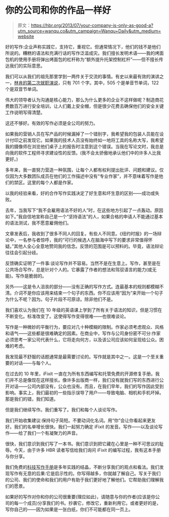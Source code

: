 # 你的公司和你的作品一样好

> 原文：<https://hbr.org/2013/07/your-company-is-only-as-good-a?utm_source=wanqu.co&utm_campaign=Wanqu+Daily&utm_medium=website>

好的写作:企业声称实践它，支持它，重视它。但通常情况下，他们的钱不是他们所说的。糟糕的语法和充满行话的写作泛滥成灾。我们擅长发明术语——我的烤面包机的使用手册将弹出烤面包的杠杆称为“额外提升托架控制杠杆”——但不擅长传达我们的实际意思。

我们可以从我们的祖先那里学到一两件关于交流的事情。有史以来最有效的演讲之一，[林肯的第二次就职演说](http://www.bartleby.com/124/pres32.html)，只有 701 个字。其中，505 个是单音节单词，122 个是双音节单词。

伟大的领导者认为沟通是核心能力，那么为什么更多的企业不这样做呢？制造商花费数百万进行安全培训，让人们戴上安全帽，但是很少花费去确保他们的安全关键工作说明写得清楚。

这还不够好。有效的写作必须是全公司的努力。

如果我的营销人员在写产品的时候漏掉了一个错别字，我希望我的包装人员能在设计付印之前发现它。如果我的技术人员没有始终如一地将工具的名称大写，我希望我的摄像师在浏览他们桌子上的报告时注意到这个错误。当我在写论文时，我总是向我的软件工程师寻求建设性的反馈。(我不会太骄傲地承认他们中的许多人比我更好。)

多年来，我一直努力营造一种氛围，让每个人都有权利提出批评、问题和建议。仅仅因为大多数团队成员在他们的工作描述中没有“专业作家”，并不意味着写作是他们的禁区。这里的每个人都是作家。

以我的经验来看，好的合作写作实践决定了好生意和坏生意的区别——成功或失败。

去年，当我写下“我不会雇用语法不好的人”时，在这些地方引起了一点轰动。原因如下。”我自信地宣称自己是一个“坚持语法”的人，如果合格的申请人不能通过基本的语法测试，我不愿意雇佣他们。

文章发表后，我收到了很多不同人的回复。有些人不同意。《纽约时报》的一场辩论中，一名参与者惊呼，我的“可行的候选人在脑海中写下的要求非常值得怀疑。”其他人全心全意地赞同我的信念。反馈的范围是可以预料的。毕竟，语法辩论往往会引起分歧。

反馈确实证明了一件事:谈论写作并不容易。当然不是在生意上。写作，甚至是在公共场合写作，总是针对个人的。它暴露了作者的想法和驾驭语言的能力(或无能)。写作是脆弱的。

另外——这是令人沮丧的部分——没有正确的写作方式。连最基本的规则都模糊不清。介词不是你应该用来结束一个句子的东西。你不应该用“因为”来开始一个句子为什么不呢？因为。句子片段不可原谅。除非他们不是。

我们喜欢认为我们在 10 年级的英语课上学到了所有关于语法的知识，但是习惯在不断变化。标准改变了。这使得写作变得很难——也很难谈论。

写作是一种微妙的平衡行为，要应对几十种模糊的限制。作家必须考虑观众、风格和语气——这些都是很难确定的因素。在商业中，写作与公司身份密不可分:作家必须思考一家公司代表什么，它将走向何方，以及该公司应该如何呈现给公众。困难的考虑。

我发现最不舒服的话题通常是最需要讨论的。写作就是其中之一。这是一个至关重要的对话——与每个人。

在过去的 10 年里，iFixit 一直在为所有东西编写和托管免费的开源修复手册。我们并不总是像现在这样擅长。像许多出版商一样，我们没有就我们写的东西进行公开对话——公司内部没有，公众也没有。而且，在我们早年，我们的写作因此受到影响。事实上，我们最初的一些指示误导了用户——导致电脑、相机和手机坏掉。那是我们的错，我们知道。

但是我们继续写作。我们重写了。我们和每个人谈论写作。

我们开始收集建议:保持句子简短。不要动词化名词。用“你”会让你看起来更友好。我们的名单增长很快。我们一起努力确定 iFixit 的发音。写作——以及谈论写作——给了我们一个有凝聚力的声音。

很快，我们意识到我们写了一本书。我们意识到把它藏在心里是一种不可思议的耻辱。今天，由于许多 HBR 读者写信给我们询问 iFixit 的编写过程，我有这本手册与你分享。

我们免费的[科技写作手册](http://www.dozuki.com/tech_writing)是多年实践的结晶，不断分享我们的观点和看法。我们发现写作有无意的后果:它是启示性的。你写得越多，你就越了解自己。写关于我们的公司、我们的使命和我们的用户有助于我们更好地了解他们。它帮助我们理解我们的愿景。

如果好的写作对你和你的公司很重要(理应如此)，请随意与你的作者(应该是你公司的每一个成员)分享我们的书。抄袭它，修改它，重新利用它。或者更好的是，写你自己的——因为如果是一张白纸，你们不可能都在同一页上。